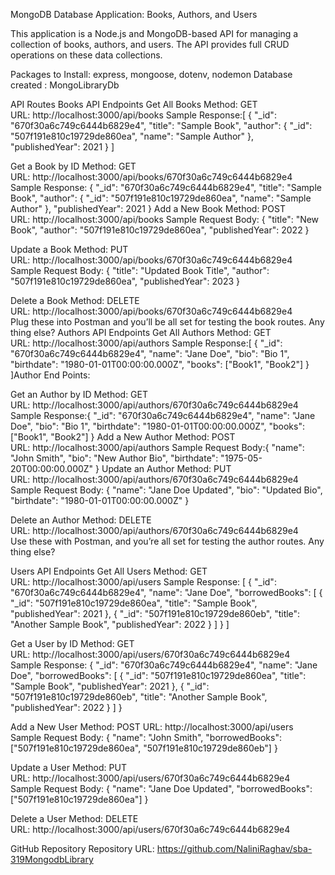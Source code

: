 MongoDB Database Application: Books, Authors, and Users

This application is a Node.js and MongoDB-based API for managing a collection of books, authors, and users. The API provides full CRUD operations on these data collections.

Packages to Install: express, mongoose, dotenv, nodemon Database created :  MongoLibraryDb

API Routes
Books API Endpoints
Get All Books
Method: GET
URL: http://localhost:3000/api/books
Sample Response:[
  {
    "_id": "670f30a6c749c6444b6829e4",
    "title": "Sample Book",
    "author": {
      "_id": "507f191e810c19729de860ea",
      "name": "Sample Author"
    },
    "publishedYear": 2021
  }
]

Get a Book by ID
Method: GET
URL: http://localhost:3000/api/books/670f30a6c749c6444b6829e4
Sample Response: {
  "_id": "670f30a6c749c6444b6829e4",
  "title": "Sample Book",
  "author": {
    "_id": "507f191e810c19729de860ea",
    "name": "Sample Author"
  },
  "publishedYear": 2021
}
Add a New Book
Method: POST
URL: http://localhost:3000/api/books
Sample Request Body: {
  "title": "New Book",
  "author": "507f191e810c19729de860ea",
  "publishedYear": 2022
}

Update a Book
Method: PUT
URL: http://localhost:3000/api/books/670f30a6c749c6444b6829e4
Sample Request Body: {
  "title": "Updated Book Title",
  "author": "507f191e810c19729de860ea",
  "publishedYear": 2023
}

Delete a Book
Method: DELETE
URL: http://localhost:3000/api/books/670f30a6c749c6444b6829e4
Plug these into Postman and you’ll be all set for testing the book routes. Anything else?
Authors API Endpoints
Get All Authors
Method: GET
URL: http://localhost:3000/api/authors
Sample Response:[
  {
    "_id": "670f30a6c749c6444b6829e4",
    "name": "Jane Doe",
    "bio": "Bio 1",
    "birthdate": "1980-01-01T00:00:00.000Z",
    "books": ["Book1", "Book2"]
  }
]Author End Points:   

Get an Author by ID
Method: GET
URL: http://localhost:3000/api/authors/670f30a6c749c6444b6829e4
Sample Response:{
  "_id": "670f30a6c749c6444b6829e4",
  "name": "Jane Doe",
  "bio": "Bio 1",
  "birthdate": "1980-01-01T00:00:00.000Z",
  "books": ["Book1", "Book2"]
}
Add a New Author
Method: POST
URL: http://localhost:3000/api/authors
Sample Request Body:{
  "name": "John Smith",
  "bio": "New Author Bio",
  "birthdate": "1975-05-20T00:00:00.000Z"
}
Update an Author
Method: PUT
URL: http://localhost:3000/api/authors/670f30a6c749c6444b6829e4
Sample Request Body: {
  "name": "Jane Doe Updated",
  "bio": "Updated Bio",
  "birthdate": "1980-01-01T00:00:00.000Z"
}

Delete an Author
Method: DELETE
URL: http://localhost:3000/api/authors/670f30a6c749c6444b6829e4
Use these with Postman, and you’re all set for testing the author routes. Anything else?

Users API Endpoints
Get All Users
Method: GET
URL: http://localhost:3000/api/users
Sample Response: [
  {
    "_id": "670f30a6c749c6444b6829e4",
    "name": "Jane Doe",
    "borrowedBooks": [
      {
        "_id": "507f191e810c19729de860ea",
        "title": "Sample Book",
        "publishedYear": 2021
      },
      {
        "_id": "507f191e810c19729de860eb",
        "title": "Another Sample Book",
        "publishedYear": 2022
      }
    ]
  }
]

Get a User by ID
Method: GET
URL: http://localhost:3000/api/users/670f30a6c749c6444b6829e4
Sample Response: {
  "_id": "670f30a6c749c6444b6829e4",
  "name": "Jane Doe",
  "borrowedBooks": [
    {
      "_id": "507f191e810c19729de860ea",
      "title": "Sample Book",
      "publishedYear": 2021
    },
    {
      "_id": "507f191e810c19729de860eb",
      "title": "Another Sample Book",
      "publishedYear": 2022
    }
  ]
}

Add a New User
Method: POST
URL: http://localhost:3000/api/users
Sample Request Body: {
  "name": "John Smith",
  "borrowedBooks": ["507f191e810c19729de860ea", "507f191e810c19729de860eb"]
}

Update a User
Method: PUT
URL: http://localhost:3000/api/users/670f30a6c749c6444b6829e4
Sample Request Body: {
  "name": "Jane Doe Updated",
  "borrowedBooks": ["507f191e810c19729de860ea"]
}

Delete a User
Method: DELETE
URL: http://localhost:3000/api/users/670f30a6c749c6444b6829e4



GitHub Repository
Repository URL: https://github.com/NaliniRaghav/sba-319MongodbLibrary 

